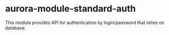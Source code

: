 # aurora-module-standard-auth
This module provides API for authentication by login/password that relies on database.
